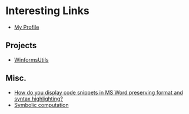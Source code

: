 # Interesting Links

* [My Profile](https://github.com/humayuns)

## Projects

* [WinformsUtils](https://github.com/humayuns/WinformsUtils)

## Misc.

* [How do you display code snippets in MS Word preserving format and syntax highlighting?](https://stackoverflow.com/questions/387453/how-do-you-display-code-snippets-in-ms-word-preserving-format-and-syntax-highlig)
* [Symbolic computation](https://en.wikipedia.org/wiki/Symbolic_computation)
